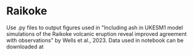 # Raikoke

Use .py files to output figures used in "Including ash in UKESM1 model simulations of the Raikoke volcanic eruption reveal improved agreement with observations" by Wells et al., 2023.
Data used in notebook can be downloaded at
